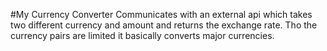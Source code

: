 #My Currency Converter
Communicates with an external api which takes two different currency and amount and returns the exchange rate.
Tho the currency pairs are limited it basically converts major currencies.
